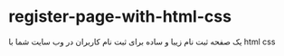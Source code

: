 # register-page-with-html-css
یک صفحه ثبت نام زیبا و ساده برای ثبت نام کاربران در وب سایت شما با html css

